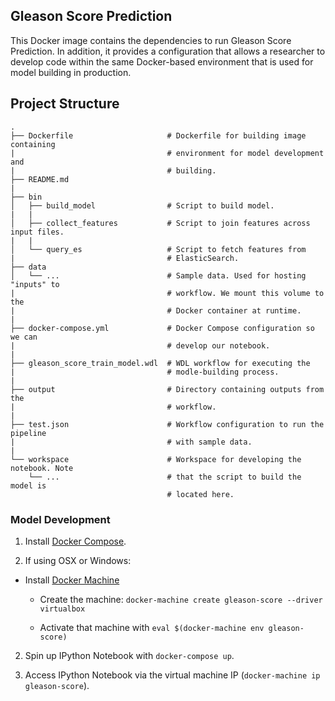 ## Gleason Score Prediction ##

This Docker image contains the dependencies to run Gleason Score Prediction.
In addition, it provides a configuration that allows a researcher to develop
code within the same Docker-based environment that is used for model building
in production.

## Project Structure ##


```
.
├── Dockerfile                     # Dockerfile for building image containing
|                                  # environment for model development and
|                                  # building.
├── README.md
|
├── bin
│   ├── build_model                # Script to build model.
|   |
│   ├── collect_features           # Script to join features across input files.
|   |
│   └── query_es                   # Script to fetch features from
|                                  # ElasticSearch.
├── data
│   └── ...                        # Sample data. Used for hosting "inputs" to
|                                  # workflow. We mount this volume to the
|                                  # Docker container at runtime.
|
├── docker-compose.yml             # Docker Compose configuration so we can
|                                  # develop our notebook.
|
├── gleason_score_train_model.wdl  # WDL workflow for executing the
|                                  # modle-building process.
|
├── output                         # Directory containing outputs from the
|                                  # workflow.
|
├── test.json                      # Workflow configuration to run the pipeline
|                                  # with sample data.
|
└── workspace                      # Workspace for developing the notebook. Note
    └── ...                        # that the script to build the model is
                                   # located here.
```


### Model Development ###

1. Install [Docker Compose](https://docs.docker.com/compose/install/).

2. If using OSX or Windows:

  + Install [Docker Machine](https://docs.docker.com/machine/install-machine/)

    + Create the machine: `docker-machine create gleason-score --driver virtualbox`

    + Activate that machine with `eval $(docker-machine env gleason-score)`

2. Spin up IPython Notebook with `docker-compose up`.

3. Access IPython Notebook via the virtual machine IP (`docker-machine ip gleason-score`).
